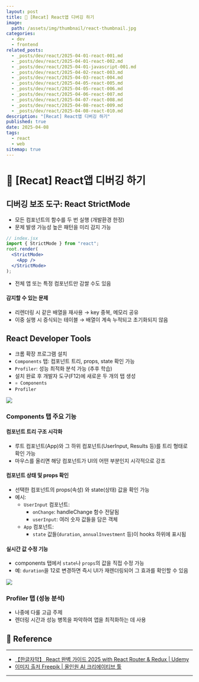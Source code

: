 ```yaml
---
layout: post
title: 📘 [Recat] React앱 디버깅 하기
image:
  path: /assets/img/thumbnail/react-thumbnail.jpg
categories:
  - dev
  - frontend
related_posts:
  - _posts/dev/react/2025-04-01-react-001.md
  - _posts/dev/react/2025-04-01-react-002.md
  - _posts/dev/react/2025-04-01-javascript-001.md
  - _posts/dev/react/2025-04-02-react-003.md
  - _posts/dev/react/2025-04-03-react-004.md
  - _posts/dev/react/2025-04-05-react-005.md
  - _posts/dev/react/2025-04-05-react-006.md
  - _posts/dev/react/2025-04-06-react-007.md
  - _posts/dev/react/2025-04-07-react-008.md
  - _posts/dev/react/2025-04-08-react-009.md
  - _posts/dev/react/2025-04-08-react-010.md
description: "[Recat] React앱 디버깅 하기"
published: true
date: 2025-04-08
tags:
  - react
  - web
sitemap: true
---
```


# 📘 [Recat] React앱 디버깅 하기

## 디버깅 보조 도구: React StrictMode

- 모든 컴포넌트의 함수를 두 번 실행 (개발환경 한정)
- 문제 발생 가능성 높은 패턴을 미리 감지 가능

```jsx
// index.jsx
import { StrictMode } from "react";
root.render(
  <StrictMode>
    <App />
  </StrictMode>
);
```
- 전체 앱 또는 특정 컴포넌트만 감쌀 수도 있음

#### 감지할 수 있는 문제
- 리렌더링 시 같은 배열을 재사용 → key 중복, 메모리 공유
- 이중 실행 시 증식되는 테이블 → 배열이 계속 누적되고 초기화되지 않음

## React Developer Tools
- 크롬 확장 프로그램 설치
- `Components` 탭: 컴포넌트 트리, props, state 확인 가능
- `Profiler`: 성능 최적화 분석 가능 (추후 학습)
- 설치 완료 후 개발자 도구(F12)에 새로운 두 개의 탭 생성
- `⚛️ Components`
- `Profiler`


![](https://i.imgur.com/O7xLfCZ.png)


### Components 탭 주요 기능
#### 컴포넌트 트리 구조 시각화
- 루트 컴포넌트(App)와 그 하위 컴포넌트(UserInput, Results 등)를 트리 형태로 확인 가능
- 마우스를 올리면 해당 컴포넌트가 UI의 어떤 부분인지 시각적으로 강조

#### 컴포넌트 상태 및 props 확인
- 선택한 컴포넌트의 props(속성) 와 state(상태) 값을 확인 가능
- 예시:
    - `UserInput` 컴포넌트:
        - `onChange`: handleChange 함수 전달됨
        - `userInput`: 여러 숫자 값들을 담은 객체
    - `App` 컴포넌트:
        - `state` 값들(`duration`, `annualInvestment` 등)이 hooks 하위에 표시됨

#### 실시간 값 수정 기능
- components 탭에서 `state`나 `props`의 값을 직접 수정 가능
- 예: `duration`을 12로 변경하면 즉시 UI가 재렌더링되어 그 효과를 확인할 수 있음


![](https://i.imgur.com/TDUTpnB.png)



### Profiler 탭 (성능 분석)
- 나중에 다룰 고급 주제
- 렌더링 시간과 성능 병목을 파악하여 앱을 최적화하는 데 사용


## 📑 Reference

---

- [【한글자막】 React 완벽 가이드 2025 with React Router & Redux \| Udemy](https://www.udemy.com/course/best-react/)
- [이미지 출저 Freepik \| 올인원 AI 크리에이티브 툴](https://kr.freepik.com/)

---

